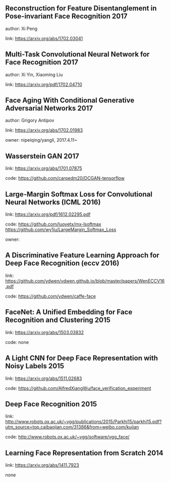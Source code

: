 

## Reconstruction for Feature Disentanglement in Pose-invariant Face Recognition 2017

author: Xi Peng

link: https://arxiv.org/abs/1702.03041

## Multi-Task Convolutional Neural Network for Face Recognition 2017

author: Xi Yin, Xiaoming Liu

link: https://arxiv.org/pdf/1702.04710

## Face Aging With Conditional Generative Adversarial Networks 2017

author: Grigory Antipov

link: https://arxiv.org/abs/1702.01983

owner: nipeiqing/yangli, 2017.4.11~

## Wasserstein GAN 2017

link: https://arxiv.org/abs/1701.07875

code: https://github.com/carpedm20/DCGAN-tensorflow

## Large-Margin Softmax Loss for Convolutional Neural Networks (ICML 2016)

link: https://arxiv.org/pdf/1612.02295.pdf

code: https://github.com/luoyetx/mx-lsoftmax
https://github.com/wy1iu/LargeMargin_Softmax_Loss

owner: 

## A Discriminative Feature Learning Approach for Deep Face Recognition (eccv 2016)

link: https://github.com/ydwen/ydwen.github.io/blob/master/papers/WenECCV16.pdf

code: https://github.com/ydwen/caffe-face

## FaceNet: A Unified Embedding for Face Recognition and Clustering 2015

link: https://arxiv.org/abs/1503.03832

code: none

## A Light CNN for Deep Face Representation with Noisy Labels 2015

link: https://arxiv.org/abs/1511.02683

code: https://github.com/AlfredXiangWu/face_verification_experiment

## Deep Face Recognition 2015

link: http://www.robots.ox.ac.uk/~vgg/publications/2015/Parkhi15/parkhi15.pdf?utm_source=top.caibaojian.com/31386&from=weibo.com/kujian

code: http://www.robots.ox.ac.uk/~vgg/software/vgg_face/

## Learning Face Representation from Scratch 2014

link: https://arxiv.org/abs/1411.7923

none

